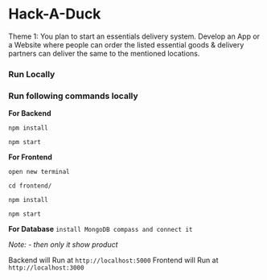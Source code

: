 # Hack-A-Duck

Theme 1: You plan to start an essentials delivery system. Develop an
App or a Website where people can order the listed essential goods &
delivery partners can deliver the same to the mentioned locations.


<h3>Run Locally</h3>



<h3>Run following commands locally</h3>

<strong>For Backend</strong>


`npm install`

`npm start`




<strong>For Frontend</strong>


`open new terminal`

`cd frontend/`

`npm install`

`npm start`


<strong>For Database</strong>
`install MongoDB compass and connect it `

*Note: - then only it show product* 




Backend will Run at `http://localhost:5000` Frontend will Run at `http://localhost:3000`

